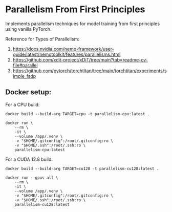# Parallelism From First Principles
Implements parallelism techniques for model training from first principles using vanilla PyTorch.

Reference for Types of Parallelism:
1. https://docs.nvidia.com/nemo-framework/user-guide/latest/nemotoolkit/features/parallelisms.html
2. https://github.com/xdit-project/xDiT/tree/main?tab=readme-ov-file#parallel
3. https://github.com/pytorch/torchtitan/tree/main/torchtitan/experiments/simple_fsdp

## Docker setup:
For a CPU build:
```
docker build --build-arg TARGET=cpu -t parallelism-cpu:latest .

docker run \
    --rm \
    -it \
    --volume /app/.venv \
    -v "$HOME/.gitconfig":/root/.gitconfig:ro \
    -v "$HOME/.ssh":/root/.ssh:ro \
    parallelism-cpu:latest
```

For a CUDA 12.8 build:
```
docker build --build-arg TARGET=cu128 -t parallelism-cu128:latest .

docker run --gpus all \
    --rm \
    -it \
    --volume /app/.venv \
    -v "$HOME/.gitconfig":/root/.gitconfig:ro \
    -v "$HOME/.ssh":/root/.ssh:ro \
    parallelism-cu128:latest
```
